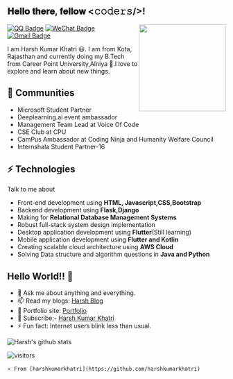 <h2> 𝐇𝐞𝐥𝐥𝐨 𝐭𝐡𝐞𝐫𝐞, 𝐟𝐞𝐥𝐥𝐨𝐰 <𝚌𝚘𝚍𝚎𝚛𝚜/>!</h2>

<img align='right' src='https://user-images.githubusercontent.com/5713670/87202985-820dcb80-c2b6-11ea-9f56-7ec461c497c3.gif' width='200"'>

[![QQ Badge](https://img.shields.io/badge/-@Harshkhatri24-1ca0f1?style=flat-square&labelColor=1ca0f1&logo=QQ&logoColor=white&link=1214966109)](1214966109) 
[![WeChat Badge](https://img.shields.io/badge/-harshkumarkhatri-blue?style=flat-square&logo=Wechat&logoColor=white&link=https://www.linkedin.com/in/harshkumarkhatri/)](https://www.linkedin.com/in/harshkumarkhatri/) 
[![Gmail Badge](https://img.shields.io/badge/-ezops.cn@gmail.com-c14438?style=flat-square&logo=Gmail&logoColor=white&link=mailto:ezops.cn@gmail.com)](mailto:ezops.cn@gmail.com)

I am Harsh Kumar Khatri 😃. I am from Kota, Rajasthan and currently doing my B.Tech from Career Point University,Alniya 🏫.I love to explore and learn about new things.
## 👯 Communities
* Microsoft Student Partner
* Deeplearning.ai event ambassador
* Management Team Lead at Voice Of Code
* CSE Club at CPU
* CamPus Ambassador at Coding Ninja and Humanity Welfare Council
* Internshala Student Partner-16
## ⚡ Technologies
Talk to me about
- Front-end development using **HTML, Javascript,CSS,Bootstrap**
- Backend development using **Flask,Django**
- Making for **Relational Database Management Systems**
- Robust full-stack system design implementation
- Desktop application development using **Flutter**(Still learning)
- Mobile application development using **Flutter and Kotlin**
- Creating scalable cloud architecture using **AWS Cloud**
- Solving Data structure and algorithm questions in **Java and Python**
## Hello World!! 🤔
- 💬 Ask me about anything and everything.
- 📫 Read my blogs: [Harsh Blog](https://harshblog.xyz)
- 🎯 Portfolio site: [Portfolio](https://harshkumarkhatri.github.io/Portfolio-Site/index.html)
- 🔔 Subscribe:- [Harsh Kumar Khatri](https://www.youtube.com/channel/UCKNtMU9M559bmXxKoT6YeJw)
- ⚡ Fun fact: Internet users blink less than usual.

![Harsh's github stats](https://github-readme-stats.vercel.app/api?username=harshkumarkhatri&hide=["issues"]&show_icons=true)

![visitors](https://visitor-badge.glitch.me/badge?page_id=harshkumarkhatri.harshkumarkhatri)

```⭐️ From [harshkumarkhatri](https://github.com/harshkumarkhatri)```
